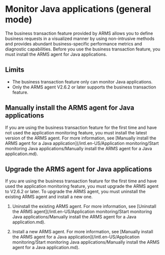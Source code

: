 # Monitor Java applications \(general mode\)

The business transaction feature provided by ARMS allows you to define business requests in a visualized manner by using non-intrusive methods and provides abundant business-specific performance metrics and diagnostic capabilities. Before you use the business transaction feature, you must install the ARMS agent for Java applications.

## Limits

-   The business transaction feature only can monitor Java applications.
-   Only the ARMS agent V2.6.2 or later supports the business transaction feature.

## Manually install the ARMS agent for Java applications

If you are using the business transaction feature for the first time and have not used the application monitoring feature, you must install the latest version of the ARMS agent. For more information, see [Manually install the ARMS agent for a Java application](/intl.en-US/Application monitoring/Start monitoring Java applications/Manually install the ARMS agent for a Java application.md).

## Upgrade the ARMS agent for Java applications

If you are using the business transaction feature for the first time and have used the application monitoring feature, you must upgrade the ARMS agent to V2.6.2 or later. To upgrade the ARMS agent, you must uninstall the existing ARMS agent and install a new one.

1.  Uninstall the existing ARMS agent. For more information, see [Uninstall the ARMS agent](/intl.en-US/Application monitoring/Start monitoring Java applications/Manually install the ARMS agent for a Java application.md).

2.  Install a new ARMS agent. For more information, see [Manually install the ARMS agent for a Java application](/intl.en-US/Application monitoring/Start monitoring Java applications/Manually install the ARMS agent for a Java application.md).


